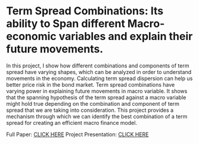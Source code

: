 # Term Spread Combinations: Its ability to Span different Macro-economic variables and explain their future movements.

In this project, I show how different combinations and components of term spread have varying shapes, 
which can be analyzed in order to understand movements in the economy. Calculating term spread dispersion 
can help us better price risk in the bond market. Term spread combinations have varying power in explaining future 
movements in macro variable. It shows that the spanning hypothesis of the term spread against a macro variable might
hold true depending on the combination and component of term spread that we are taking into consideration. 
This project provides a mechanism through which we can identify the best combination of a term spread for creating an 
efficient macro finance model.

Full Paper: [CLICK HERE](https://github.com/asaficontact/term_spread_combinations/blob/master/Final%20Paper.pdf)
Project Presentation: [CLICK HERE](https://github.com/asaficontact/term_spread_combinations/blob/master/Project%20Presentation.pdf)

